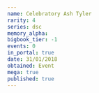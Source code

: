 ```yaml
---
name: Celebratory Ash Tyler
rarity: 4
series: dsc
memory_alpha:
bigbook_tier: -1
events: 0
in_portal: true
date: 31/01/2018
obtained: Event
mega: true
published: true
---
```



